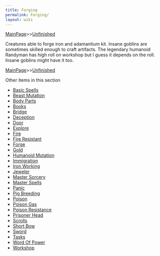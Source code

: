 ```yaml
---
title: Forging
permalink: Forging/
layout: wiki
---
```


[MainPage](/keeperrl_wiki/ "wikilink")>>[Unfinished](/keeperrl_wiki/Unfinished "wikilink")

Creatures able to forge iron and adamantium kit. Insane goblins are sometimes skilled enough to craft artifacts.
The legendary humanoid Randyman has high roll on workshop but I guess it depends on the roll.
Insane goblins might have it too.

[MainPage](/keeperrl_wiki/ "wikilink")>>[Unfinished](/keeperrl_wiki/Unfinished "wikilink")

Other items in this section
-    [Basic Spells](/keeperrl_wiki/Basic_Spells "wikilink")
-    [Beast Mutation](/keeperrl_wiki/Beast_Mutation "wikilink")
-    [Body Parts](/keeperrl_wiki/Body_Parts "wikilink")
-    [Books](/keeperrl_wiki/Books "wikilink")
-    [Bridge](/keeperrl_wiki/Bridge "wikilink")
-    [Deception](/keeperrl_wiki/Deception "wikilink")
-    [Door](/keeperrl_wiki/Door "wikilink")
-    [Explore](/keeperrl_wiki/Explore "wikilink")
-    [Fire](/keeperrl_wiki/Fire "wikilink")
-    [Fire Resistant](/keeperrl_wiki/Fire_Resistant "wikilink")
-    [Forge](/keeperrl_wiki/Forge "wikilink")
-    [Gold](/keeperrl_wiki/Gold "wikilink")
-    [Humanoid Mutation](/keeperrl_wiki/Humanoid_Mutation "wikilink")
-    [Immigration](/keeperrl_wiki/Immigration "wikilink")
-    [Iron Working](/keeperrl_wiki/Iron_Working "wikilink")
-    [Jeweler](/keeperrl_wiki/Jeweler "wikilink")
-    [Master Sorcery](/keeperrl_wiki/Master_Sorcery "wikilink")
-    [Master Spells](/keeperrl_wiki/Master_Spells "wikilink")
-    [Panic](/keeperrl_wiki/Panic "wikilink")
-    [Pig Breeding](/keeperrl_wiki/Pig_Breeding "wikilink")
-    [Poison](/keeperrl_wiki/Poison "wikilink")
-    [Poison Gas](/keeperrl_wiki/Poison_Gas "wikilink")
-    [Poison Resistance](/keeperrl_wiki/Poison_Resistance "wikilink")
-    [Prisoner Head](/keeperrl_wiki/Prisoner_Head "wikilink")
-    [Scrolls](/keeperrl_wiki/Scrolls "wikilink")
-    [Short Bow](/keeperrl_wiki/Short_Bow "wikilink")
-    [Sword](/keeperrl_wiki/Sword "wikilink")
-    [Tasks](/keeperrl_wiki/Tasks "wikilink")
-    [Word Of Power](/keeperrl_wiki/Word_Of_Power "wikilink")
-    [Workshop](/keeperrl_wiki/Workshop "wikilink")

